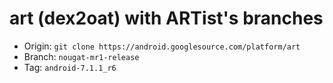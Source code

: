 # art (dex2oat) with ARTist's branches

- Origin: `git clone https://android.googlesource.com/platform/art`
- Branch: `nougat-mr1-release`
- Tag:    `android-7.1.1_r6`
